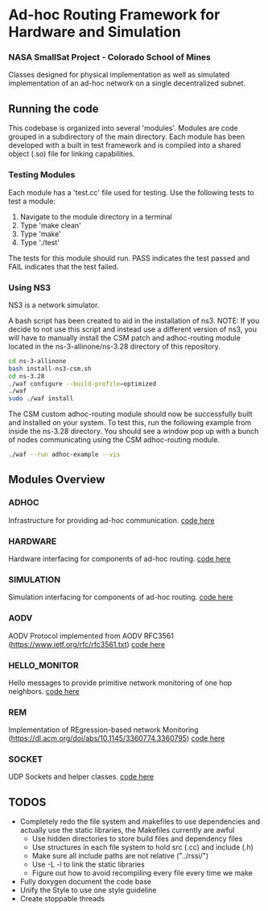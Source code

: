 # Ad-hoc Routing Framework for Hardware and Simulation

### NASA SmallSat Project - Colorado School of Mines

Classes designed for physical implementation as well as simulated implementation of an ad-hoc network on a single decentralized subnet.

## Running the code

This codebase is organized into several 'modules'. Modules are code grouped in a subdirectory of the main directory. Each module has been developed with a built in test framework and is compiled into a shared object (.so) file for linking capabilities. 

### Testing Modules

Each module has a 'test.cc' file used for testing. Use the following tests to test a module: 

1. Navigate to the module directory in a terminal
2. Type 'make clean'
3. Type 'make'
4. Type './test'

The tests for this module should run. PASS indicates the test passed and FAIL indicates that the test failed. 

### Using NS3

NS3 is a network simulator. 

A bash script has been created to aid in the installation of ns3. NOTE: If you decide to not use this script and instead use a different version of ns3, you will have to manually install the CSM patch and adhoc-routing module located in the ns-3-allinone/ns-3.28 directory of this repository. 

```bash
cd ns-3-allinone
bash install-ns3-csm.sh
cd ns-3.28
./waf configure --build-profile=optimized
./waf
sudo ./waf install
```

The CSM custom adhoc-routing module should now be successfully built and installed on your system. To test this, run the following example from inside the ns-3.28 directory. You should see a window pop up with a bunch of nodes communicating using the CSM adhoc-routing module. 

```bash
./waf --run adhoc-example --vis
```

## Modules Overview

### ADHOC

Infrastructure for providing ad-hoc communication. 
[code here](adhoc)

### HARDWARE

Hardware interfacing for components of ad-hoc routing.
[code here](hardware)

### SIMULATION

Simulation interfacing for components of ad-hoc routing.
[code here](simulation)

### AODV 

AODV Protocol implemented from AODV RFC3561 (https://www.ietf.org/rfc/rfc3561.txt)
[code here](aodv)

### HELLO_MONITOR

Hello messages to provide primitive network monitoring of one hop neighbors. 
[code here](hello_monitor)

### REM

Implementation of REgression-based network Monitoring (https://dl.acm.org/doi/abs/10.1145/3360774.3360795)
[code here](rem)

### SOCKET

UDP Sockets and helper classes. 
[code here](socket)

## TODOS
- Completely redo the file system and makefiles to use dependencies and actually use the static libraries, the Makefiles currently are awful
  - Use hidden directories to store build files and dependency files
  - Use structures in each file system to hold src (.cc) and include (.h)
  - Make sure all include paths are not relative ("../rssi/")
  - Use -L -l to link the static libraries
  - Figure out how to avoid recompiling every file every time we make
- Fully doxygen document the code base
- Unify the Style to use one style guideline
- Create stoppable threads
